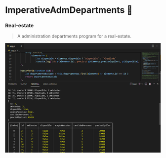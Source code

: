 # ImperativeAdmDepartments :department_store:

### Real-estate

>A administration departments program for a real-estate.

![imagenes](https://github.com/celfiew/ImperativeAdmDepartments/blob/main/Captura.PNG)
